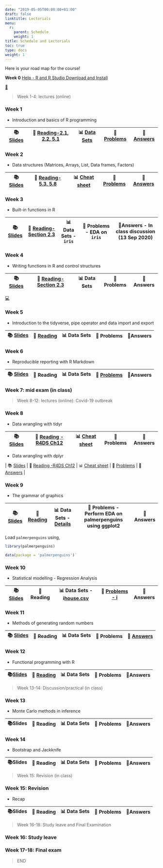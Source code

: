 ```yaml
---
date: "2019-05-05T00:00:00+01:00"
draft: false
linktitle: Lectorials
menu:
  r:
    parent: Schedule 
    weight: 1
title: Schedule and Lectorials
toc: true
type: docs
weight: 1
---
```


Here is your road map for the course!

**Week 0**  [Help - R and R Studio Download and Install](https://edify-thiyanga.netlify.app/installation/)

[📗](/Slides/2020s1STA5173_0/l0.html)

> Week 1-4: lectures (online)

### Week 1

- Introduction and basics of R programming

   

| 📚[Slides](/Slides/2020s1STA5173_0/l1.html)  	| 📒 [Reading-2.1, 2.2, 5.1](https://rstudio-education.github.io/hopr/basics.html)  	| 📊 [Data Sets](https://www.who.int/docs/default-source/coronaviruse/situation-reports/20200210-sitrep-21-ncov.pdf?sfvrsn=947679ef_2) 	| 📎 [Problems](https://thiyanga.netlify.app/slides/2020s1sta5173_0/l1#61) 	| 🔖[Answers](/Slides/2020s1STA5173_0/Answers/Week1Answers.pdf) |
|:-:	|:-:	|:-:	|:-:	|:-:	|


### Week 2

- Data structures (Matrices, Arrays, List, Data frames, Factors)

| 📚[Slides](/Slides/2020s1STA5173_0/l2.html) 	| 📒 [Reading-5.3, 5.8](https://rstudio-education.github.io/hopr/r-objects.html#matrices)  	| 📊 [Cheat sheet](https://hellor.netlify.app/cheatsheets/baser.pdf) 	| 📎 [Problems](/Slides/2020s1STA5173_0/MSc_tutorials/Tutorial1_Questions_MSC_2020.pdf) 	| 🔖 [Answers](/Slides/2020s1STA5173_0/MSc_tutorials/Tutorial1_Ans_MSC_2020.pdf) |
|:-:	|:-:	|:-:	|:-:	|:-:	|

### Week 3

- Built-in functions in R

| 📚[Slides](/Slides/2020s1STA5173_0/l3.html)   	| 📒 [Reading-Section 2.3](https://rstudio-education.github.io/hopr/basics.html#functions)  	| 📊 Data Sets - `iris`	| 📎 Problems - EDA on `iris` 	| 🔖Answers - In class discussion (13 Sep 2020)|
|:-:	|:-:	|:-:	|:-:	|:-:	|

### Week 4

- Writing functions in R and control structures

| 📚[Slides](/Slides/2020s1STA5173_0/l4.html)   	| 📒 [Reading-Section 2.3](https://rstudio-education.github.io/hopr/basics.html#functions) 	| 📊 Data Sets 	| 📎 Problems 	| 🔖Answers |
|:-:	|:-:	|:-:	|:-:	|:-:	|

[💻](/Slides/2020s1STA5173_0/inclassanswers/l4ans.pdf)


### Week 5

- Introduction to the tidyverse, pipe operator and data import and export

| 📚 [Slides](/Slides/2020s1STA5173_0/l5.html)  	| 📒 [Reading](https://r4ds.had.co.nz/introduction.html)  	| 📊 Data Sets 	| 📎 Problems 	| 🔖Answers |
|:-:	|:-:	|:-:	|:-:	|:-:	|



### Week 6

- Reproducible reporting with R Markdown

| 📚 [Slides](/Slides/2020s1STA5173_0/l6.html) 	| 📒 Reading  	| 📊 Data Sets 	| 📎 [Problems](/Slides/2020s1STA5173_0/l6_problems.html)  	| 🔖Answers |
|:-:	|:-:	|:-:	|:-:	|:-:	|



### Week 7: mid exam  (in class)


> Week 8-12:  lectures (online): Covid-19 outbreak

### Week 8

- Data wrangling with tidyr 

| 📚 [Slides](/Slides/2020s1STA5173_0/l7_reshaping_data.html)  	| 📒 [Reading -R4DS Ch12](https://r4ds.had.co.nz/tidy-data.html) 	| 📊 [Cheat sheet](https://hellor.netlify.app/cheatsheets/data-wrangling-cheatsheet.pdf)	| 📎 Problems 	| 🔖Answers |
|:-:	|:-:	|:-:	|:-:	|:-:	|

- Data wrangling with dplyr 

| 📚 [Slides](/Slides/2020s1STA5173_0/l7_data_manipulation_with_dplyr.html)  	| 📒 [Reading -R4DS Ch12](https://r4ds.had.co.nz/tidy-data.html) 	| 📊 [Cheat sheet](https://hellor.netlify.app/cheatsheets/data-wrangling-cheatsheet.pdf)	| 📎 [Problems](https://hellor.netlify.app/problems/DataWrangling_Tutorial.pdf) 	| 🔖 [Answers](/Slides/2020s1STA5173_0/MSc_tutorials/DataWrangling_Tutorial_Answers_MSC.pdf) |


### Week 9

- The grammar of graphics

| 📚 [Slides](/Slides/2020s1STA5173_0/week9MSC_ggplot.html)  	| 📒 [Reading](https://ggplot2-book.org/)  	| 📊 Data Sets - [Details](https://github.com/allisonhorst/palmerpenguins) 	| 📎 Problems	- Perform EDA on palmerpenguins using ggplot2| 🔖Answers |
|:-:	|:-:	|:-:	|:-:	|:-:	|

Load `palmerpenguins` using,

```r
library(palmerpenguins)

data(package = 'palmerpenguins')`
```


### Week 10

- Statistical modelling - Regression Analysis

| 📚 [Slides](/Slides/2020s1STA5173_0/l10.html)  	| 📒 Reading  	| 📊 Data Sets -	i[house.csv](/data/house.csv) | 📎 [Problems - i](/data/regression_tutorial1.html)	| 🔖Answers |
|:-:	|:-:	|:-:	|:-:	|:-:	|


### Week 11

- Methods of generating random numbers

| 📚 [Slides](/Slides/2020s1STA5173_0/l11_inverse_transformation.html)  	| 📒 Reading  	| 📊 Data Sets 	| 📎 Problems 	| 🔖 [Answers](/Slides/2020s1STA5173_0/l11_inverse_transformation.html)|
|:-:	|:-:	|:-:	|:-:	|:-:	|

### Week 12


- Functional programming with R

| 📚[Slides](/Slides/2020s1STA5173_0/l11_inverse_transformation.html)  	| 📒 [Reading](https://adv-r.hadley.nz/functionals.html)  	| 📊 Data Sets 	| 📎 Problems 	| 🔖Answers |
|:-:	|:-:	|:-:	|:-:	|:-:	|


> Week 13-14:  Discussion/practical (in class)

### Week 13

- Monte Carlo methods in inference

| 📚Slides  	| 📒 Reading  	| 📊 Data Sets 	| 📎 Problems 	| 🔖Answers |
|:-:	|:-:	|:-:	|:-:	|:-:	|

### Week 14

- Bootstrap and Jackknife

| 📚Slides  	| 📒 Reading  	| 📊 Data Sets 	| 📎 Problems 	| 🔖Answers |
|:-:	|:-:	|:-:	|:-:	|:-:	|



> Week 15: Revision (in class)

### Week 15: Revision

- Recap

| 📚Slides  	| 📒 Reading  	| 📊 Data Sets 	| 📎 Problems 	| 🔖Answers |
|:-:	|:-:	|:-:	|:-:	|:-:	|
> Week 16-18: Study leave and Final Examination

### Week 16: Study leave



### Week 17-18: Final exam

> END
